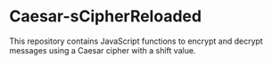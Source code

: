 # Caesar-sCipherReloaded
This repository contains JavaScript functions to encrypt and decrypt messages using a Caesar cipher with a shift value.

